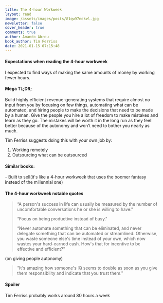 ```yaml
---
title: The 4-hour Workweek
layout: read
image: /assets/images/posts/81qw97ndkvl.jpg
newsletter: false
cover_header: true
comments: true
author: Amando Abreu
book_author: Tim Ferriss
date: 2021-01-15 07:15:48
---
```

#### Expectations when reading the 4-hour workweek

I expected to find ways of making the same amounts of money by working fewer hours.

#### Mega TL;DR;

Build highly efficient revenue-generating systems that require almost no input from you by focusing on few things, automating what can be automated, and hiring people to make the decisions that need to be made by a human. Give the people you hire a lot of freedom to make mistakes and learn as they go. The mistakes will be worth it in the long run as they feel better because of the autonomy and won't need to bother you nearly as much.

Tim Ferriss suggests doing this with your own job by:

1. Working remotely
2. Outsourcing what can be outsourced

#### Similar books:

\- Built to sell(it's like a 4-hour workweek that uses the boomer fantasy instead of the millennial one)

#### The 4-hour workweek notable quotes

> “A person's success in life can usually be measured by the number of uncomfortable conversations he or she is willing to have."
>
> “Focus on being productive instead of busy."
>
> “Never automate something that can be eliminated, and never delegate something that can be automated or streamlined. Otherwise, you waste someone else's time instead of your own, which now wastes your hard-earned cash. How's that for incentive to be effective and efficient?"

(on giving people autonomy)

> "It's amazing how someone's IQ seems to double as soon as you give them responsibility and indicate that you trust them."

#### Spoiler

Tim Ferriss probably works around 80 hours a week